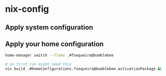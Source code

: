 # nix-config

## Apply system configuration

## Apply your home configuration
```bash
home-manager switch --flake .#fsequeira@bumblebee

# on first run might need this
nix build .#homeConfigurations.fsequeira@bumblebee.activationPackage && ./result/activate
```
